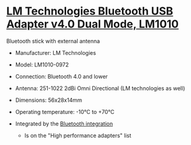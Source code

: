 # [LM Technologies Bluetooth USB Adapter v4.0 Dual Mode, LM1010](https://www.lm-technologies.com/product/bluetooth-v4-0-dual-mode-long-range-usb-adapter-lm1010/)

Bluetooth stick with external antenna

- Manufacturer: LM Technologies
- Model: LM1010-0972
- Connection: Bluetooth 4.0 and lower
- Antenna: 251-1022 2dBi Omni Directional (LM technologies as well)
- Dimensions: 56x28x14mm
- Operating temperature: -10°C to +70°C

- Integrated by the [Bluetooth integration](https://www.home-assistant.io/integrations/bluetooth/)
  - Is on the "High performance adapters" list
